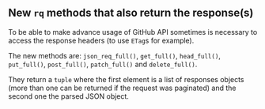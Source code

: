 ## New `rq` methods that also return the response(s)

To be able to make advance usage of GitHub API sometimes is necessary to access the response headers (to use `ETag`s for example).

The new methods are: `json_req_full()`, `get_full()`, `head_full()`, `put_full()`, `post_full()`, `patch_full()` and `delete_full()`.

They return a `tuple` where the first element is a list of responses objects (more than one can be returned if the request was paginated) and the second one the parsed JSON object.
